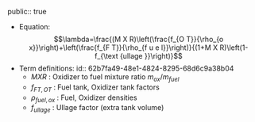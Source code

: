 public:: true

- Equation:
  $$\lambda=\frac{(M X R)\left(\frac{f_{O T}}{\rho_{o x}}\right)+\left(\frac{f_{F T}}{\rho_{f u e l}}\right)}{(1+M X R)\left(1-f_{\text {ullage }}\right)}$$
- Term definitions:
  id:: 62b7fa49-48e1-4824-8295-68d6c9a38b04
	- $MXR$ : Oxidizer to fuel mixture ratio $m_{ox}/m_{fuel}$
	- $f_{FT, OT}$ : Fuel tank, Oxidizer tank factors
	- $\rho_{fuel, ox}$ : Fuel, Oxidizer densities
	- $f_{ullage}$ : Ullage factor (extra tank volume)